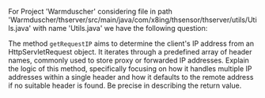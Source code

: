 For Project 'Warmduscher' considering file in path 'Warmduscher/thserver/src/main/java/com/x8ing/thsensor/thserver/utils/Utils.java' with name 'Utils.java' we have the following question: 

The method `getRequestIP` aims to determine the client's IP address from an HttpServletRequest object. It iterates through a predefined array of header names, commonly used to store proxy or forwarded IP addresses. Explain the logic of this method, specifically focusing on how it handles multiple IP addresses within a single header and how it defaults to the remote address if no suitable header is found. Be precise in describing the return value.